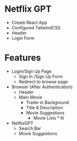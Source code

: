 # Netflix GPT

- Create React App
- Configured TailwindCSS
- Header
- Login Form

# Features

- Login/Sign Up Page
  - Sign In /Sign Up Form
  - Redirect to browse page
- Browser (After Authentication)
  - Header
  - Main Movie
    - Trailer in Background
    - Title & Description
    - Movie Suggestions
      - Movie Lists \* N
- NetflixGPT
  - Search Bar
  - Movie Suggestions
